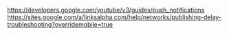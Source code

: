 https://developers.google.com/youtube/v3/guides/push_notifications
https://sites.google.com/a/linksalpha.com/help/networks/publishing-delay-troubleshooting?overridemobile=true